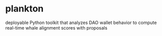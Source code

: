 # plankton
deployable Python toolkit that analyzes DAO wallet behavior to compute real-time whale alignment scores with proposals
